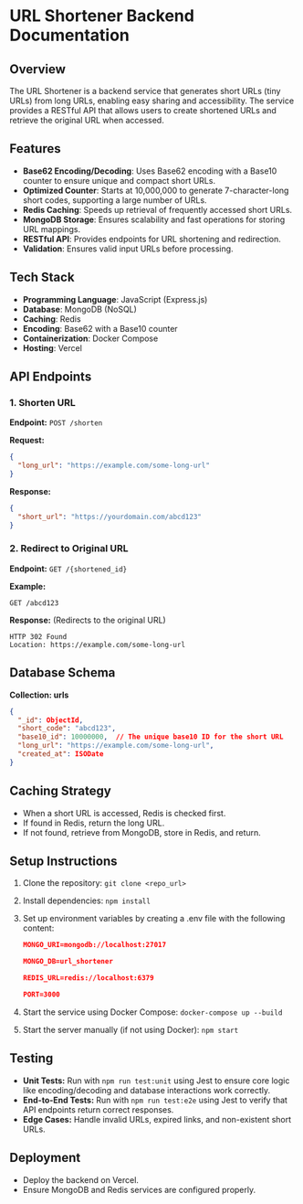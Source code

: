 # URL Shortener Backend Documentation

## Overview

The URL Shortener is a backend service that generates short URLs (tiny URLs) from long URLs, enabling easy sharing and accessibility. The service provides a RESTful API that allows users to create shortened URLs and retrieve the original URL when accessed.

## Features

- **Base62 Encoding/Decoding**: Uses Base62 encoding with a Base10 counter to ensure unique and compact short URLs.
- **Optimized Counter**: Starts at 10,000,000 to generate 7-character-long short codes, supporting a large number of URLs.
- **Redis Caching**: Speeds up retrieval of frequently accessed short URLs.
- **MongoDB Storage**: Ensures scalability and fast operations for storing URL mappings.
- **RESTful API**: Provides endpoints for URL shortening and redirection.
- **Validation**: Ensures valid input URLs before processing.

## Tech Stack

- **Programming Language**: JavaScript (Express.js)
- **Database**: MongoDB (NoSQL)
- **Caching**: Redis
- **Encoding**: Base62 with a Base10 counter
- **Containerization**: Docker Compose
- **Hosting**: Vercel

## API Endpoints

### 1. Shorten URL

**Endpoint:** `POST /shorten`

**Request:**

```json
{
  "long_url": "https://example.com/some-long-url"
}
```

**Response:**

```json
{
  "short_url": "https://yourdomain.com/abcd123"
}
```

### 2. Redirect to Original URL

**Endpoint:** `GET /{shortened_id}`

**Example:**

```
GET /abcd123
```

**Response:** (Redirects to the original URL)

```
HTTP 302 Found
Location: https://example.com/some-long-url
```

## Database Schema

**Collection: urls**

```json
{
  "_id": ObjectId,
  "short_code": "abcd123",
  "base10_id": 10000000,  // The unique base10 ID for the short URL
  "long_url": "https://example.com/some-long-url",
  "created_at": ISODate
}
```

## Caching Strategy

- When a short URL is accessed, Redis is checked first.
- If found in Redis, return the long URL.
- If not found, retrieve from MongoDB, store in Redis, and return.

## Setup Instructions

1. Clone the repository: `git clone <repo_url>`

2. Install dependencies: `npm install`

3. Set up environment variables by creating a .env file with the following content:

   ```json
   MONGO_URI=mongodb://localhost:27017

   MONGO_DB=url_shortener

   REDIS_URL=redis://localhost:6379

   PORT=3000
   ```

4. Start the service using Docker Compose: `docker-compose up --build`

5. Start the server manually (if not using Docker): `npm start`

## Testing

- **Unit Tests:** Run with `npm run test:unit` using Jest to ensure core logic like encoding/decoding and database interactions work correctly.
- **End-to-End Tests:** Run with `npm run test:e2e` using Jest to verify that API endpoints return correct responses.
- **Edge Cases:** Handle invalid URLs, expired links, and non-existent short URLs.

## Deployment

- Deploy the backend on Vercel.
- Ensure MongoDB and Redis services are configured properly.
